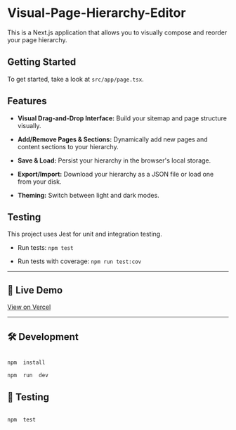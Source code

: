 
# Visual-Page-Hierarchy-Editor

This is a Next.js application that allows you to visually compose and reorder your page hierarchy.

 
## Getting Started

  

To get started, take a look at `src/app/page.tsx`.

  

## Features

  

-  **Visual Drag-and-Drop Interface:** Build your sitemap and page structure visually.

-  **Add/Remove Pages & Sections:** Dynamically add new pages and content sections to your hierarchy.

-  **Save & Load:** Persist your hierarchy in the browser's local storage. 

-  **Export/Import:** Download your hierarchy as a JSON file or load one from your disk.

-  **Theming:** Switch between light and dark modes.

  

## Testing

  

This project uses Jest for unit and integration testing.

  

- Run tests: `npm test`

- Run tests with coverage: `npm run test:cov`

  

---

  

## 🚀 Live Demo

  

[View on Vercel](https://visual-page-hierarchy-editor-6eknduv2f-alroy-dsouzas-projects.vercel.app/)

  

---

  
  
  

## 🛠️ Development

  

```bash

npm  install

npm  run  dev

```

  

## 🧪 Testing

  

```bash

npm  test

```